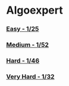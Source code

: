# Algoexpert

### [Easy - 1/25](https://github.com/AsahiOcean/Algoexpert/tree/main/Easy)
### [Medium - 1/52](https://github.com/AsahiOcean/Algoexpert/tree/main/Medium)
### [Hard - 1/46](https://github.com/AsahiOcean/Algoexpert/tree/main/Hard)
### [Very Hard - 1/32](https://github.com/AsahiOcean/Algoexpert/tree/main/Very%20Hard)
